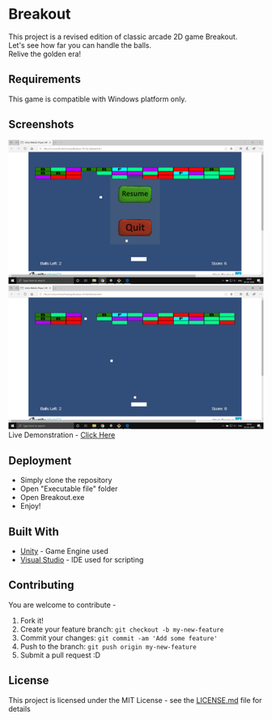 # Breakout

This project is a revised edition of classic arcade 2D game Breakout. </br>
Let's see how far you can handle the balls. </br>
Relive the golden era!

## Requirements

This game is compatible with Windows platform only. 

## Screenshots
![IMG](https://github.com/pkunjam/Breakout-PC/blob/master/Assets/1.PNG?raw=true)
![im2](https://github.com/pkunjam/Breakout-PC/blob/master/Assets/2.PNG?raw=true)
Live Demonstration - [Click Here](https://youtu.be/knuq3-y86Yw)

## Deployment

* Simply clone the repository
* Open "Executable file" folder
* Open Breakout.exe
* Enjoy!

## Built With

* [Unity](https://unity.com/) - Game Engine used
* [Visual Studio](https://visualstudio.microsoft.com/) - IDE used for scripting

## Contributing

You are welcome to contribute -

1. Fork it!
2. Create your feature branch: `git checkout -b my-new-feature`
3. Commit your changes: `git commit -am 'Add some feature'`
4. Push to the branch: `git push origin my-new-feature`
5. Submit a pull request :D

## License

This project is licensed under the MIT License - see the [LICENSE.md](LICENSE.md) file for details
